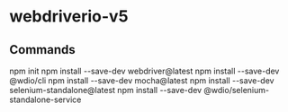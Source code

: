 # webdriverio-v5

## Commands
npm init
npm install --save-dev webdriver@latest 
npm install --save-dev @wdio/cli 
npm install --save-dev mocha@latest 
npm install --save-dev selenium-standalone@latest
npm install --save-dev @wdio/selenium-standalone-service
